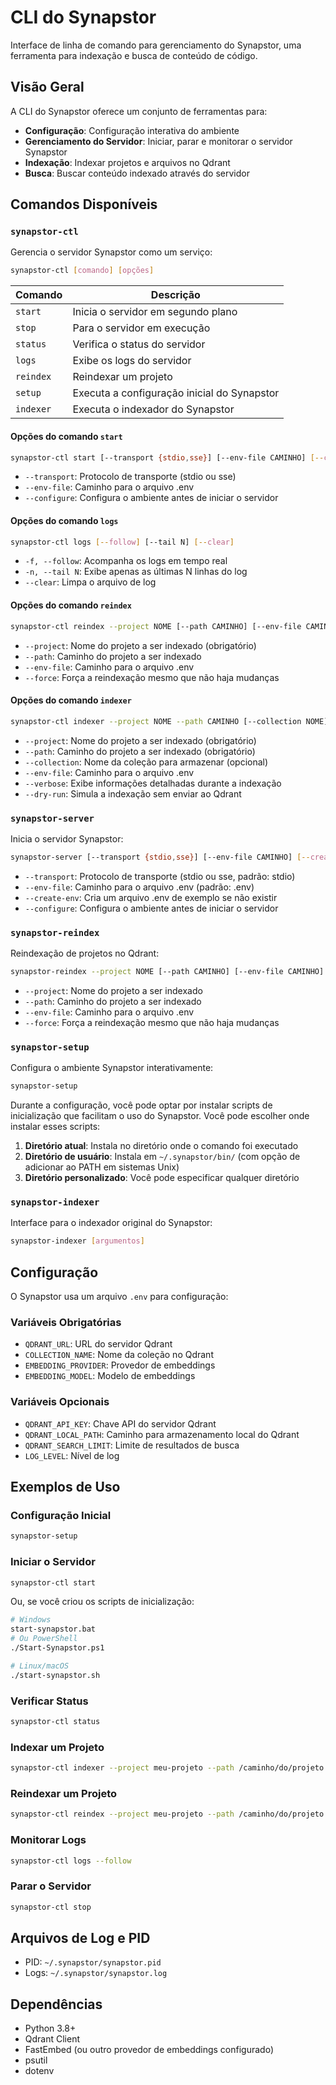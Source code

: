 # CLI do Synapstor

Interface de linha de comando para gerenciamento do Synapstor, uma ferramenta para indexação e busca de conteúdo de código.

## Visão Geral

A CLI do Synapstor oferece um conjunto de ferramentas para:

- **Configuração**: Configuração interativa do ambiente
- **Gerenciamento do Servidor**: Iniciar, parar e monitorar o servidor Synapstor
- **Indexação**: Indexar projetos e arquivos no Qdrant
- **Busca**: Buscar conteúdo indexado através do servidor

## Comandos Disponíveis

### `synapstor-ctl`

Gerencia o servidor Synapstor como um serviço:

```bash
synapstor-ctl [comando] [opções]
```

| Comando   | Descrição                                         |
|-----------|---------------------------------------------------|
| `start`   | Inicia o servidor em segundo plano                |
| `stop`    | Para o servidor em execução                       |
| `status`  | Verifica o status do servidor                     |
| `logs`    | Exibe os logs do servidor                         |
| `reindex` | Reindexar um projeto                              |
| `setup`   | Executa a configuração inicial do Synapstor       |
| `indexer` | Executa o indexador do Synapstor                  |

#### Opções do comando `start`

```bash
synapstor-ctl start [--transport {stdio,sse}] [--env-file CAMINHO] [--configure]
```

- `--transport`: Protocolo de transporte (stdio ou sse)
- `--env-file`: Caminho para o arquivo .env
- `--configure`: Configura o ambiente antes de iniciar o servidor

#### Opções do comando `logs`

```bash
synapstor-ctl logs [--follow] [--tail N] [--clear]
```

- `-f, --follow`: Acompanha os logs em tempo real
- `-n, --tail N`: Exibe apenas as últimas N linhas do log
- `--clear`: Limpa o arquivo de log

#### Opções do comando `reindex`

```bash
synapstor-ctl reindex --project NOME [--path CAMINHO] [--env-file CAMINHO] [--force]
```

- `--project`: Nome do projeto a ser indexado (obrigatório)
- `--path`: Caminho do projeto a ser indexado
- `--env-file`: Caminho para o arquivo .env
- `--force`: Força a reindexação mesmo que não haja mudanças

#### Opções do comando `indexer`

```bash
synapstor-ctl indexer --project NOME --path CAMINHO [--collection NOME] [--env-file CAMINHO] [--verbose] [--dry-run]
```

- `--project`: Nome do projeto a ser indexado (obrigatório)
- `--path`: Caminho do projeto a ser indexado (obrigatório)
- `--collection`: Nome da coleção para armazenar (opcional)
- `--env-file`: Caminho para o arquivo .env
- `--verbose`: Exibe informações detalhadas durante a indexação
- `--dry-run`: Simula a indexação sem enviar ao Qdrant

### `synapstor-server`

Inicia o servidor Synapstor:

```bash
synapstor-server [--transport {stdio,sse}] [--env-file CAMINHO] [--create-env] [--configure]
```

- `--transport`: Protocolo de transporte (stdio ou sse, padrão: stdio)
- `--env-file`: Caminho para o arquivo .env (padrão: .env)
- `--create-env`: Cria um arquivo .env de exemplo se não existir
- `--configure`: Configura o ambiente antes de iniciar o servidor

### `synapstor-reindex`

Reindexação de projetos no Qdrant:

```bash
synapstor-reindex --project NOME [--path CAMINHO] [--env-file CAMINHO] [--force]
```

- `--project`: Nome do projeto a ser indexado
- `--path`: Caminho do projeto a ser indexado
- `--env-file`: Caminho para o arquivo .env
- `--force`: Força a reindexação mesmo que não haja mudanças

### `synapstor-setup`

Configura o ambiente Synapstor interativamente:

```bash
synapstor-setup
```

Durante a configuração, você pode optar por instalar scripts de inicialização que facilitam o uso do Synapstor. Você pode escolher onde instalar esses scripts:

1. **Diretório atual**: Instala no diretório onde o comando foi executado
2. **Diretório de usuário**: Instala em `~/.synapstor/bin/` (com opção de adicionar ao PATH em sistemas Unix)
3. **Diretório personalizado**: Você pode especificar qualquer diretório

### `synapstor-indexer`

Interface para o indexador original do Synapstor:

```bash
synapstor-indexer [argumentos]
```

## Configuração

O Synapstor usa um arquivo `.env` para configuração:

### Variáveis Obrigatórias

- `QDRANT_URL`: URL do servidor Qdrant
- `COLLECTION_NAME`: Nome da coleção no Qdrant
- `EMBEDDING_PROVIDER`: Provedor de embeddings
- `EMBEDDING_MODEL`: Modelo de embeddings

### Variáveis Opcionais

- `QDRANT_API_KEY`: Chave API do servidor Qdrant
- `QDRANT_LOCAL_PATH`: Caminho para armazenamento local do Qdrant
- `QDRANT_SEARCH_LIMIT`: Limite de resultados de busca
- `LOG_LEVEL`: Nível de log

## Exemplos de Uso

### Configuração Inicial

```bash
synapstor-setup
```

### Iniciar o Servidor

```bash
synapstor-ctl start
```

Ou, se você criou os scripts de inicialização:

```bash
# Windows
start-synapstor.bat
# Ou PowerShell
./Start-Synapstor.ps1

# Linux/macOS
./start-synapstor.sh
```

### Verificar Status

```bash
synapstor-ctl status
```

### Indexar um Projeto

```bash
synapstor-ctl indexer --project meu-projeto --path /caminho/do/projeto
```

### Reindexar um Projeto

```bash
synapstor-ctl reindex --project meu-projeto --path /caminho/do/projeto
```

### Monitorar Logs

```bash
synapstor-ctl logs --follow
```

### Parar o Servidor

```bash
synapstor-ctl stop
```

## Arquivos de Log e PID

- PID: `~/.synapstor/synapstor.pid`
- Logs: `~/.synapstor/synapstor.log`

## Dependências

- Python 3.8+
- Qdrant Client
- FastEmbed (ou outro provedor de embeddings configurado)
- psutil
- dotenv 